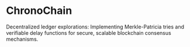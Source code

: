 # ChronoChain
Decentralized ledger explorations: Implementing Merkle-Patricia tries and verifiable delay functions for secure, scalable blockchain consensus mechanisms.
